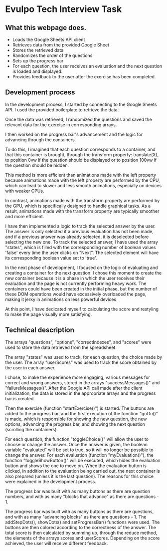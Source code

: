 # Evulpo Tech Interview Task

## What this webpage does.
- Loads the Google Sheets API client
- Retrieves data from the provided Google Sheet
- Stores the retrieved data
- Randomizes the order of the questions
- Sets up the progress bar
- For each question, the user receives an evaluation and the next question is loaded and displayed.
- Provides feedback to the user after the exercise has been completed.

## Development process
In the development process, I started by connecting to the Google Sheets API. I used the provided boilerplate to retrieve the data.

Once the data was retrieved, I randomized the questions and saved the relevant data for the exercise in corresponding arrays.

I then worked on the progress bar's advancement and the logic for advancing through the containers.

To do this, I imagined that each question corresponds to a container, and that this container is brought, through the transform property: translate(X), to position 0vw if the question should be displayed or to position 100vw if the question should be hidden.

This method is more efficient than animations made with the left property because animations made with the left property are performed by the CPU, which can lead to slower and less smooth animations, especially on devices with weaker CPUs.

In contrast, animations made with the transform property are performed by the GPU, which is specifically designed to handle graphical tasks. As a result, animations made with the transform property are typically smoother and more efficient.

I have then implemented a logic to track the selected answer by the user. The answer is only selected if a previous evaluation has not been made, and if a previous answer was already selected, it is deselected before selecting the new one. To track the selected answer, I have used the array "states", which is filled with the corresponding number of boolean values 'false' every time the user clicks on "Next". The selected element will have its corresponding boolean value set to 'true'. 

In the next phase of development, I focused on the logic of evaluating and creating a container for the next question. I chose this moment to create the new container because it is a phase in which the user receives their evaluation and the page is not currently performing heavy work. The containers could have been created in the initial phase, but the number of these DOM operations would have excessively overloaded the page, making it jerky in animations on less powerful devices.

At this point, I have dedicated myself to calculating the score and restyling to make the page visually more satisfying.

## Technical description

The arrays "questions", "options", "correctIndexes", and "scores" were used to store the data retrieved from the spreadsheet.

The array "states" was used to track, for each question, the choice made by the user. The array "userScores" was used to track the score obtained by the user in each answer. 

I chose, to make the experience more engaging, various messages for correct and wrong answers, stored in the arrays "successMessages()" and "failureMessages()". After the Google API call made after the client initialization, the data is stored in the appropriate arrays and the progress bar is created. 

Then the exercise (function "startExercise()") is started. The buttons are added to the progress bar, and the first execution of the function "goOn()" is made, which is responsible for showing the new question, the new options, advancing the progress bar, and showing the next question (scrolling the containers). 

For each question, the function "toggleChoice()" will allow the user to choose or change the answer. Once the answer is given, the boolean variable "evaluated" will be set to true, so it will no longer be possible to change the answer. For each evaluation (function "myEvaluation()"), the function "toggleShowButton()" will be executed, which hides the evaluation button and shows the one to move on. 
When the evaluation button is clicked, in addition to the evaluation being carried out, the next container is also prepared (unless it is the last question). The reasons for this choice were explained in the development process.

The progress bar was built with as many buttons as there are question numbers, and with as many "blocks that advance" as there are questions - 1.

The progress bar was built with as many buttons as there are questions, and with as many "advancing blocks" as there are questions - 1. The addStepDots(), showDots() and setProgressBar() functions were used. The buttons are then colored according to the correctness of the answer. The total score is then calculated by summing up, through the reduce method, the elements of the arrays scores and userScores. Depending on the score achieved, the user will receive different feedback.
